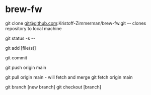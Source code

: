 # brew-fw

git clone git@github.com:Kristoff-Zimmerman/brew-fw.git
    -- clones repository to local machine

git status -s
    -- 

git add [file(s)]

git commit

git push origin main

git pull origin main - will fetch and merge
git fetch origin main

git branch [new branch]
git checkout [branch]